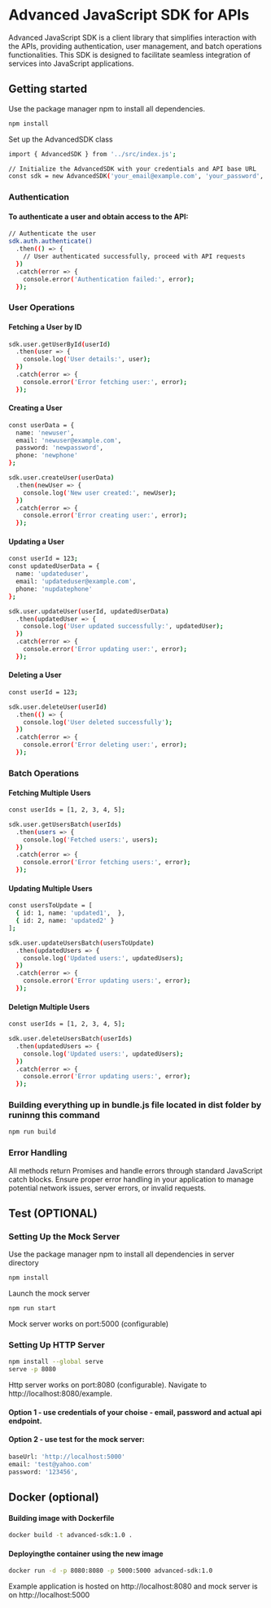 # Advanced JavaScript SDK for APIs

Advanced JavaScript SDK is a client library that simplifies interaction with the APIs, providing authentication, user management, and batch operations functionalities. This SDK is designed to facilitate seamless integration of services into JavaScript applications.

## Getting started

Use the package manager npm to install all dependencies.

```bash
npm install
```

Set up the AdvancedSDK class

```bash
import { AdvancedSDK } from '../src/index.js';

// Initialize the AdvancedSDK with your credentials and API base URL
const sdk = new AdvancedSDK('your_email@example.com', 'your_password', 'https://api.my-sdk.com');
```


### Authentication
#### To authenticate a user and obtain access to the API:
```bash
// Authenticate the user
sdk.auth.authenticate()
  .then(() => {
    // User authenticated successfully, proceed with API requests
  })
  .catch(error => {
    console.error('Authentication failed:', error);
  });
```

### User Operations

#### Fetching a User by ID
```bash
sdk.user.getUserById(userId)
  .then(user => {
    console.log('User details:', user);
  })
  .catch(error => {
    console.error('Error fetching user:', error);
  });
```

#### Creating a User
```bash
const userData = {
  name: 'newuser',
  email: 'newuser@example.com',
  password: 'newpassword',
  phone: 'newphone'
};

sdk.user.createUser(userData)
  .then(newUser => {
    console.log('New user created:', newUser);
  })
  .catch(error => {
    console.error('Error creating user:', error);
  });
```

#### Updating a User
```bash
const userId = 123;
const updatedUserData = {
  name: 'updateduser',
  email: 'updateduser@example.com',
  phone: 'nupdatephone'
};

sdk.user.updateUser(userId, updatedUserData)
  .then(updatedUser => {
    console.log('User updated successfully:', updatedUser);
  })
  .catch(error => {
    console.error('Error updating user:', error);
  });
```

#### Deleting a User
```bash
const userId = 123;

sdk.user.deleteUser(userId)
  .then(() => {
    console.log('User deleted successfully');
  })
  .catch(error => {
    console.error('Error deleting user:', error);
  });
```

### Batch Operations

#### Fetching Multiple Users
```bash
const userIds = [1, 2, 3, 4, 5];

sdk.user.getUsersBatch(userIds)
  .then(users => {
    console.log('Fetched users:', users);
  })
  .catch(error => {
    console.error('Error fetching users:', error);
  });
```

#### Updating Multiple Users
```bash
const usersToUpdate = [
  { id: 1, name: 'updated1',  },
  { id: 2, name: 'updated2' }
];

sdk.user.updateUsersBatch(usersToUpdate)
  .then(updatedUsers => {
    console.log('Updated users:', updatedUsers);
  })
  .catch(error => {
    console.error('Error updating users:', error);
  });
```

#### Deletign Multiple Users
```bash
const userIds = [1, 2, 3, 4, 5];

sdk.user.deleteUsersBatch(userIds)
  .then(updatedUsers => {
    console.log('Updated users:', updatedUsers);
  })
  .catch(error => {
    console.error('Error updating users:', error);
  });
```
### Building everything up in bundle.js file located in dist folder by runinng this command 
```bash
npm run build
```

### Error Handling

All methods return Promises and handle errors through standard JavaScript catch blocks. Ensure proper error handling in your application to manage potential network issues, server errors, or invalid requests.

## Test (OPTIONAL)

### Setting Up the Mock Server

Use the package manager npm to install all dependencies in server directory

```bash
npm install
```

Launch the mock server 
```bash
npm run start
```
Mock server works on port:5000 (configurable)

### Setting Up HTTP Server
```bash
npm install --global serve
serve -p 8080
```

Http server works on port:8080 (configurable). Navigate to http://localhost:8080/example. 
#### Option 1 - use credentials of your choise - email, password and actual api endpoint.
#### Option 2 - use test for the mock server:
```bash
baseUrl: 'http://localhost:5000'
email: 'test@yahoo.com' 
password: '123456', 
```

## Docker (optional)

#### Building image with Dockerfile
```bash
docker build -t advanced-sdk:1.0 .
```
#### Deployingthe container using the new image
```bash
docker run -d -p 8080:8080 -p 5000:5000 advanced-sdk:1.0
```
Example application is hosted on http://localhost:8080 and mock server is on http://localhost:5000


